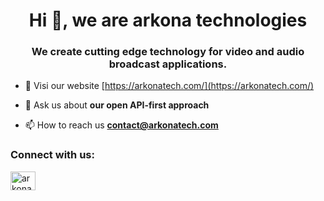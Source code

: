 <h1 align="center">Hi 👋, we are arkona technologies</h1>
<h3 align="center">We create cutting edge technology for video and audio broadcast applications.</h3>

- 💬 Visi our website [https://arkonatech.com/](https://arkonatech.com/)

- 💬 Ask us about **our open API-first approach**

- 📫 How to reach us **contact@arkonatech.com**

<h3 align="left">Connect with us:</h3>
<p align="left">
<a href="https://linkedin.com/company/arkonatech" target="blank"><img align="center" src="https://raw.githubusercontent.com/rahuldkjain/github-profile-readme-generator/master/src/images/icons/Social/linked-in-alt.svg" alt="arkonatech" height="30" width="40" /></a>
</p>

